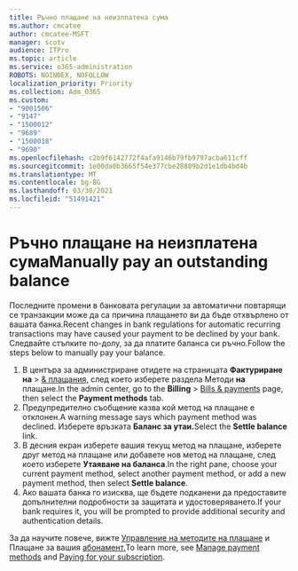```yaml
---
title: Ръчно плащане на неизплатена сума
ms.author: cmcatee
author: cmcatee-MSFT
manager: scotv
audience: ITPro
ms.topic: article
ms.service: o365-administration
ROBOTS: NOINDEX, NOFOLLOW
localization_priority: Priority
ms.collection: Adm_O365
ms.custom:
- "9001506"
- "9147"
- "1500012"
- "9689"
- "1500018"
- "9690"
ms.openlocfilehash: c2b9f6142772f4afa9146b79fb9797acba611cff
ms.sourcegitcommit: 1e00da0b3665f54e377cbe28809b2d1e1db4bd4b
ms.translationtype: MT
ms.contentlocale: bg-BG
ms.lasthandoff: 03/30/2021
ms.locfileid: "51491421"
---
```

# <a name="manually-pay-an-outstanding-balance"></a><span data-ttu-id="ee720-102">Ръчно плащане на неизплатена сума</span><span class="sxs-lookup"><span data-stu-id="ee720-102">Manually pay an outstanding balance</span></span>

<span data-ttu-id="ee720-103">Последните промени в банковата регулации за автоматични повтарящи се транзакции може да са причина плащането ви да бъде отхвърлено от вашата банка.</span><span class="sxs-lookup"><span data-stu-id="ee720-103">Recent changes in bank regulations for automatic recurring transactions may have caused your payment to be declined by your bank.</span></span> <span data-ttu-id="ee720-104">Следвайте стъпките по-долу, за да платите баланса си ръчно.</span><span class="sxs-lookup"><span data-stu-id="ee720-104">Follow the steps below to manually pay your balance.</span></span>

1. <span data-ttu-id="ee720-105">В центъра за администриране отидете на страницата **Фактуриране на**  >  [& плащания,](https://go.microsoft.com/fwlink/p/?linkid=2018806) след което изберете раздела Методи **на** плащане.</span><span class="sxs-lookup"><span data-stu-id="ee720-105">In the admin center, go to the **Billing** > [Bills & payments](https://go.microsoft.com/fwlink/p/?linkid=2018806) page, then select the **Payment methods** tab.</span></span>
2. <span data-ttu-id="ee720-106">Предупредително съобщение казва кой метод на плащане е отклонен.</span><span class="sxs-lookup"><span data-stu-id="ee720-106">A warning message says which payment method was declined.</span></span> <span data-ttu-id="ee720-107">Изберете връзката **Баланс за утаи.**</span><span class="sxs-lookup"><span data-stu-id="ee720-107">Select the **Settle balance** link.</span></span>
3. <span data-ttu-id="ee720-108">В десния екран изберете вашия текущ метод на плащане, изберете друг метод на плащане или добавете нов метод на плащане, след което изберете **Утаяване на баланса**.</span><span class="sxs-lookup"><span data-stu-id="ee720-108">In the right pane, choose your current payment method, select another payment method, or add a new payment method, then select **Settle balance**.</span></span>
4. <span data-ttu-id="ee720-109">Ако вашата банка го изисква, ще бъдете подканени да предоставите допълнителни подробности за защитата и удостоверяването.</span><span class="sxs-lookup"><span data-stu-id="ee720-109">If your bank requires it, you will be prompted to provide additional security and authentication details.</span></span>

<span data-ttu-id="ee720-110">За да научите повече, вижте [Управление на методите на плащане](https://docs.microsoft.com/microsoft-365/commerce/billing-and-payments/manage-payment-methods) и Плащане за вашия [абонамент.](https://docs.microsoft.com/microsoft-365/commerce/billing-and-payments/pay-for-your-subscription)</span><span class="sxs-lookup"><span data-stu-id="ee720-110">To learn more, see [Manage payment methods](https://docs.microsoft.com/microsoft-365/commerce/billing-and-payments/manage-payment-methods) and [Paying for your subscription](https://docs.microsoft.com/microsoft-365/commerce/billing-and-payments/pay-for-your-subscription).</span></span>
